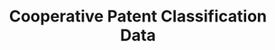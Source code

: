 ---
layout: default
bigquery: https://console.cloud.google.com/bigquery?p=patents-public-data&d=cpc&page=dataset
citation: '“Cooperative Patent Classification” by the EPO and USPTO, for public use. '
contributors: EPO, USPTO
cost: None
description: Cooperative Patent Classification Data contains the scheme and definitions
  of the Cooperative Patent Classification system for classifying patent documents.
  The CPC is the result of a partnership between the EPO and the USPTO in their joint
  effort to develop a common, internationally compatible classification system for
  technical documents, in particular patent publications, which will be used by both
  offices in the patent granting process
documentation: https://www.cooperativepatentclassification.org/cpcSchemeAndDefinitions
last_edit: 04/12/2022, 14:59:58
location: https://www.cooperativepatentclassification.org/index
maintained_by: USPTO, EPO
schema_fields:
- sizeCache
- level
- informative_references
- date_revised
- applicationReferences
- childGroups
- residual_references
- title_full
- parents
- definition
- status
- symbol
- application_references
- breakdown_code
- dateRevised
- synonyms
- residualReferences
- limitingReferences
- additional_only
- breakdownCode
- limiting_references
- glossary
- ipcConcordant
- child_groups
- informativeReferences
- title_part
- not_allocatable
- titleFull
- ipc_concordant
- titlePart
- notAllocatable
- children
shortname: cooperative_patent_classification
tags:
- patents
- science
title: Cooperative Patent Classification Data
uuid: 984374a7-16e9-4b35-9445-458daceb01bf
---